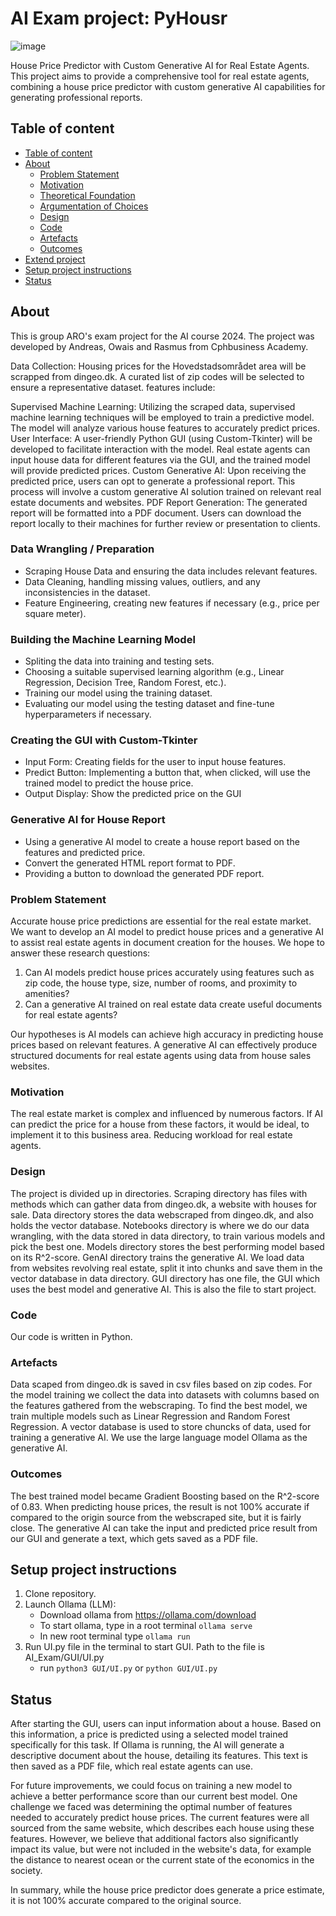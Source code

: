 # AI Exam project: PyHousr

![image](https://github.com/SoftDev2425/AI_exam/assets/90389865/d5ca55f3-eb15-42bf-a809-8ce1382bbb6b)

House Price Predictor with Custom Generative AI for Real Estate Agents.
This project aims to provide a comprehensive tool for real estate agents, combining a house price predictor with custom generative AI capabilities for generating professional reports.

## Table of content

- [Table of content](#table-of-content)
- [About](#about)
  - [Problem Statement](#problem-statement)
  - [Motivation](#motivation)
  - [Theoretical Foundation](#theoretical-foundation)
  - [Argumentation of Choices](#argumentation-of-choices)
  - [Design](#design)
  - [Code](#code)
  - [Artefacts](#artefacts)
  - [Outcomes](#outcomes)
- [Extend project](#Extend-project)
- [Setup project instructions](#Setup-project-instructions)
- [Status](#status)

## About

This is group ARO's exam project for the AI course 2024.
The project was developed by Andreas, Owais and Rasmus from Cphbusiness Academy.

Data Collection:
Housing prices for the Hovedstadsområdet area will be scrapped from dingeo.dk. A curated list of zip codes will be selected to ensure a representative dataset.
features include:

Supervised Machine Learning:
Utilizing the scraped data, supervised machine learning techniques will be employed to train a predictive model. The model will analyze various house features to accurately predict prices.
User Interface:
A user-friendly Python GUI (using Custom-Tkinter) will be developed to facilitate interaction with the model. Real estate agents can input house data for different features via the GUI, and the trained model will provide predicted prices.
Custom Generative AI:
Upon receiving the predicted price, users can opt to generate a professional report. This process will involve a custom generative AI solution trained on relevant real estate documents and websites.
PDF Report Generation:
The generated report will be formatted into a PDF document. Users can download the report locally to their machines for further review or presentation to clients.

### Data Wrangling / Preparation

- Scraping House Data and ensuring the data includes relevant features.
- Data Cleaning, handling missing values, outliers, and any inconsistencies in the dataset.
- Feature Engineering, creating new features if necessary (e.g., price per square meter).

### Building the Machine Learning Model

- Spliting the data into training and testing sets.
- Choosing a suitable supervised learning algorithm (e.g., Linear Regression, Decision Tree, Random Forest, etc.).
- Training our model using the training dataset.
- Evaluating our model using the testing dataset and fine-tune hyperparameters if necessary.

### Creating the GUI with Custom-Tkinter

- Input Form: Creating fields for the user to input house features.
- Predict Button: Implementing a button that, when clicked, will use the trained model to predict the house price.
- Output Display: Show the predicted price on the GUI

### Generative AI for House Report

- Using a generative AI model to create a house report based on the features and predicted price.
- Convert the generated HTML report format to PDF.
- Providing a button to download the generated PDF report.

### Problem Statement

Accurate house price predictions are essential for the real estate market.
We want to develop an AI model to predict house prices and a generative AI to assist real estate agents in document creation for the houses.
We hope to answer these research questions:

1. Can AI models predict house prices accurately using features such as zip code, the house type, size, number of rooms, and proximity to amenities?
2. Can a generative AI trained on real estate data create useful documents for real estate agents?

Our hypotheses is AI models can achieve high accuracy in predicting house prices based on relevant features. A generative AI can effectively produce structured documents for real estate agents using data from house sales websites.

### Motivation

The real estate market is complex and influenced by numerous factors. If AI can predict the price for a house from these factors, it would be ideal, to implement it to this business area. Reducing workload for real estate agents.

### Design

The project is divided up in directories.
Scraping directory has files with methods which can gather data from dingeo.dk, a website with houses for sale.
Data directory stores the data webscraped from dingeo.dk, and also holds the vector database.
Notebooks directory is where we do our data wrangling, with the data stored in data directory, to train various models and pick the best one.
Models directory stores the best performing model based on its R^2-score.
GenAI directory trains the generative AI. We load data from websites revolving real estate, split it into chunks and save them in the vector database in data directory.
GUI directory has one file, the GUI which uses the best model and generative AI. This is also the file to start project.

### Code

Our code is written in Python.

### Artefacts

Data scaped from dingeo.dk is saved in csv files based on zip codes. For the model training we collect the data into datasets with columns based on the features gathered from the webscraping.
To find the best model, we train multiple models such as Linear Regression and Random Forest Regression.
A vector database is used to store chuncks of data, used for training a generative AI. We use the large language model Ollama as the generative AI.

### Outcomes

The best trained model became Gradient Boosting based on the R^2-score of 0.83.
When predicting house prices, the result is not 100% accurate if compared to the origin source from the webscraped site, but it is fairly close.
The generative AI can take the input and predicted price result from our GUI and generate a text, which gets saved as a PDF file.

## Setup project instructions

1. Clone repository.
2. Launch Ollama (LLM):
   - Download ollama from https://ollama.com/download
   - To start ollama, type in a root terminal `ollama serve`
   - In new root terminal type `ollama run`
3. Run UI.py file in the terminal to start GUI. Path to the file is AI_Exam/GUI/UI.py
   - run `python3 GUI/UI.py` or `python GUI/UI.py`

## Status

After starting the GUI, users can input information about a house. Based on this information, a price is predicted using a selected model trained specifically for this task. If Ollama is running, the AI will generate a descriptive document about the house, detailing its features. This text is then saved as a PDF file, which real estate agents can use.

For future improvements, we could focus on training a new model to achieve a better performance score than our current best model. One challenge we faced was determining the optimal number of features needed to accurately predict house prices. The current features were all sourced from the same website, which describes each house using these features. However, we believe that additional factors also significantly impact its value, but were not included in the website's data, for example the distance to nearest ocean or the current state of the economics in the society.

In summary, while the house price predictor does generate a price estimate, it is not 100% accurate compared to the original source.
